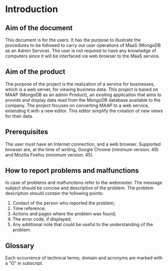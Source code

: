 # Introduction
## Aim of the document
This document is for the users. It has the purpose to illustrate the procedures to be followed to carry out user operations of MaaS (MongoDB as an Admin Service). The user is not required to have any knowledge of computers since it will be interfaced via web browser to the MaaS service.

## Aim of the product
The purpose of the project is the realization of a service for businesses, which is a web server, for viewing business data. This project is based on MAAP (MongoDB as an admin Product), an existing application that aims to provide and display data read from the MongoDB database available to the company. The project focuses on converting MAAP to a web service, extending it with a new editor. This editor simplify the creation of new views for their data.

## Prerequisites
The user must have an Internet connection, and a web browser. Supported browser are, at the time of writing, Google Chrome (minimum version: 49) and Mozilla Firefox (minimum version: 45).

## How to report problems and malfunctions
In case of problems and malfunctions refer to the webmaster. The message subject should
be concise and descriptive of the problem. The problem description should contain
the following points:

1. Contact of the person who reported the problem;
2. Time reference;
3. Actions and pages where the problem was found;
4. The error code, if displayed;
5. Any additional note that could be useful to the understanding of the problem.



## Glossary
Each occurrence of technical terms, domain and acronyms are marked with a "G" in subscript.




